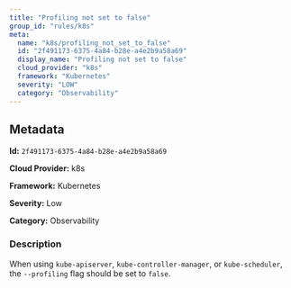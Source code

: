 ```yaml
---
title: "Profiling not set to false"
group_id: "rules/k8s"
meta:
  name: "k8s/profiling_not_set_to_false"
  id: "2f491173-6375-4a84-b28e-a4e2b9a58a69"
  display_name: "Profiling not set to false"
  cloud_provider: "k8s"
  framework: "Kubernetes"
  severity: "LOW"
  category: "Observability"
---
```

## Metadata

**Id:** `2f491173-6375-4a84-b28e-a4e2b9a58a69`

**Cloud Provider:** k8s

**Framework:** Kubernetes

**Severity:** Low

**Category:** Observability

### Description

 When using `kube-apiserver`, `kube-controller-manager`, or `kube-scheduler`, the `--profiling` flag should be set to `false`.
